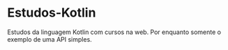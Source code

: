 # Estudos-Kotlin
Estudos da linguagem Kotlin com cursos na web. Por enquanto somente o exemplo de uma API simples.
